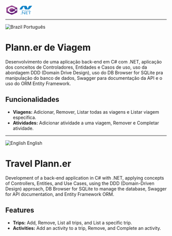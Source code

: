 <div style="display: inline_block">
  <img align="center" alt="ita-Csharp" height="30" width="40" src="https://raw.githubusercontent.com/devicons/devicon/master/icons/csharp/csharp-original.svg">
  <img align="center" alt="ita-Csharp" height="30" width="40" src="https://raw.githubusercontent.com/devicons/devicon/master/icons/dot-net/dot-net-plain-wordmark.svg">
</div>

---

<img width="18" src="https://img.icons8.com/?size=100&id=iHI2gDXCsMzH&format=png&color=000000" alt="Brazil" />  Português
# Plann.er de Viagem
Desenvolvimento de uma aplicação back-end em C# com .NET, aplicação dos conceitos de Controladores, Entidades e Casos de uso, uso da abordagem DDD (Domain Drive Design), uso do DB Browser for SQLite pra manipulação do banco de dados, Swagger para documentação da API e o uso do ORM Entity Framework.

## Funcionalidades
- **Viagens:** Adicionar, Remover, Listar todas as viagens e Listar viagem especifica.
- **Atividades:** Adicionar atividade a uma viagem, Remover e Completar atividade.

---

<img width="18" src="https://img.icons8.com/?size=100&id=yzSggttkqLf4&format=png&color=000000" alt="English" />  English
# Travel Plann.er
Development of a back-end application in C# with .NET, applying concepts of Controllers, Entities, and Use Cases, using the DDD (Domain-Driven Design) approach, DB Browser for SQLite to manage the database, Swagger for API documentation, and Entity Framework ORM.

## Features
- **Trips:** Add, Remove, List all trips, and List a specific trip.
- **Activities:** Add an activity to a trip, Remove, and Complete an activity.
